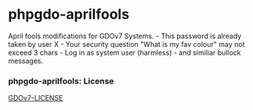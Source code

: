 # phpgdo-aprilfools

April fools modifications for GDOv7 Systems. - This password is already taken by user X - Your security question "What is my fav colour" may not exceed 3 chars - Log in as system user (harmless) - and similiar bullock messages.


### phpgdo-aprilfools: License

[GDOv7-LICENSE](LICENSE)
